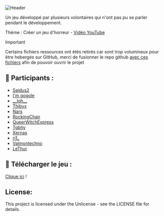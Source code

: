 ![Header](https://i.ibb.co/jh9mS0Q/github-header-image.png)

Un jeu développé par plusieurs volontaires qui n'ont pas pu se parler pendant le développement.

Thème : Créer un jeu d'horreur - [Vidéo YouTube](https://www.youtube.com/watch?v=O7t-_inlcIE)
> [!IMPORTANT]
> Certains fichiers ressources ont étés retirés car sont trop volumineux pour être hebergés sur GitHub, merci de fusionner le repo github [avec ces fichiers](https://terabox.com/s/1-ZZT1tiVb2_Qja_T01zKug) afin de pouvoir ouvrir le projet
>

## 👋 Participants :
- [Saidus2](https://github.com/saidus2)
- [I'm gogole](https://github.com/imgogole)
- [\_\_loh\_\_](https://www.twitch.tv/loh10__)
- [Thibyx](https://github.com/Thibyx)
- [Nars](https://www.twitch.tv/narssico)
- [RockingChair](#)
- [QueerWitchExpress](#)
- [Tgbhy](https://github.com/tgbhy)
- [Xernas](https://github.com/Xernas78)
- [ri1\_](https://github.com/ri1ongithub)
- [Valmontechno](https://github.com/valmontechno)
- [LeThur](https://www.youtube.com/channel/UCkL5Luksrdqxc7s1znM6xIw)

## 📇 Télécharger le jeu :
[Clique ici](https://github.com/AywenVideos/PlusieursDevs-UnJeu-Episode-3/releases/tag/1.0) !

## License:
This project is licensed under the Unlicense - see the LICENSE file for details.
